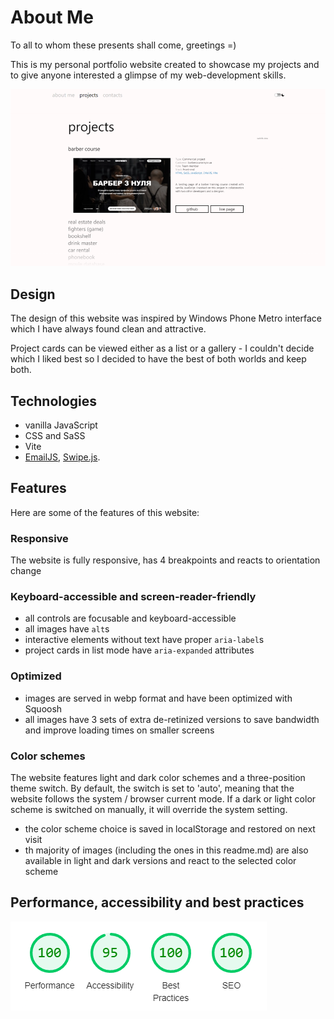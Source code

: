 # About Me

To all to whom these presents shall come, greetings =)

This is my personal portfolio website created to showcase my projects and to give anyone interested a glimpse of my web-development skills.

<picture>
  <source media="(prefers-color-scheme: light)" srcset="./src/images/readme/screenshot_light_1x.webp 1x, ./src/images/readme/screenshot_light_2x.webp 2x">

   <source media="(prefers-color-scheme: dark)" srcset="./src/images/readme/screenshot_dark_1x.webp 1x, ./src/images/readme/screenshot_dark_2x.webp 2x">

  <img alt="A screenshot of my website's Projects page with the project gallery in list presentation. The first project card is expanded, revealing the live page screenshot, project description and links to its GitHub page and live page." src="./src/images/readme/screenshot_light_1x.webp">
</picture>

## Design

The design of this website was inspired by Windows Phone Metro interface which I have always found clean and attractive.

Project cards can be viewed either as a list or a gallery - I couldn't decide which I liked best so I decided to have the best of both worlds and keep both.

## Technologies

- vanilla JavaScript
- CSS and SaSS
- Vite
- [EmailJS](https://www.emailjs.com/), [Swipe.js](https://github.com/lyfeyaj/swipe).


## Features

Here are some of the features of this website:

### Responsive

The website is fully responsive, has 4 breakpoints and reacts to orientation change

### Keyboard-accessible and screen-reader-friendly

- all controls are focusable and keyboard-accessible
- all images have `alt`s
- interactive elements without text have proper `aria-label`s
- project cards in list mode have `aria-expanded` attributes

### Optimized

- images are served in webp format and have been optimized with Squoosh
- all images have 3 sets of extra de-retinized versions to save bandwidth and improve loading times on smaller screens

### Color schemes

The website features light and dark color schemes and a three-position theme switch. By default, the switch is set to 'auto', meaning that the website follows the system / browser current mode. If a dark or light color scheme is switched on manually, it will override the system setting. 

- the color scheme choice is saved in localStorage and restored on next visit
- th majority of images (including the ones in this readme.md) are also available in light and dark versions and react to the selected color scheme
  

## Performance, accessibility and best practices

<picture>
  <source media="(prefers-color-scheme: light)" srcset="./src/images/readme/lighthouse_light.webp">

   <source media="(prefers-color-scheme: dark)" srcset="./src/images/readme/lighthouse_dark.webp">

  <img alt="A screenshot of my website's Lighthouse report with the following ratings: Performance: 100, Accessibility: 95, Best Practices: 100, SEO: 100." src="./src/images/readme/lighthouse_light.webp">
</picture>

